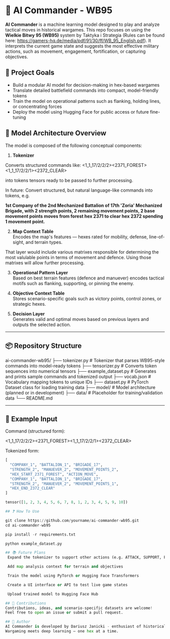 # 🤖 AI Commander - WB95

**AI Commander** is a machine learning model designed to play and analyze tactical moves in historical wargames. This repo focuses on using the **Wielkie Bitwy 95 (WB95)** system by Taktyka i Strategia (Rules can be found here: https://gamers-hq.de/media/pdf/91/30/ff/WB_95_English.pdf). It interprets the current game state and suggests the most effective military actions, such as movement, engagement, fortification, or capturing objectives.

## 🎯 Project Goals

- Build a modular AI model for decision-making in hex-based wargames
- Translate detailed battlefield commands into compact, model-friendly tokens
- Train the model on operational patterns such as flanking, holding lines, or concentrating forces
- Deploy the model using Hugging Face for public access or future fine-tuning

## 🧩 Model Architecture Overview

The model is composed of the following conceptual components:

1. **Tokenizer**  

Converts structured commands like:
<1_1_17/2/2/2><2371_FOREST><MOVE><1_1_17/2/2/1><2372_CLEAR>

into tokens tensors ready to be passed to further processing.

In future: Convert structured, but natural language-like commands into tokens, e.g.

**1st Company of the 2nd Mechanized Battalion of 17th 'Zoria' Mechanized Brigade, with 2 strength points, 2 remaining movement points, 2 base movement points moves from forest hex 2371 to clear hex 2372 spending 1 movement point.**

2. **Map Context Table**  
Encodes the map's features — hexes rated for mobility, defense, line-of-sight, and terrain types.

That layer would include various matrixes responsible for determining the most valulable points in terms of movement and defence. Using those matrixes will allow further processing.

3. **Operational Pattern Layer**  
Based on best terrain features (defence and manuever) encodes tactical motifs such as flanking, supporting, or pinning the enemy.

4. **Objective Context Table**  
Stores scenario-specific goals such as victory points, control zones, or strategic hexes.

5. **Decision Layer**  
Generates valid and optimal moves based on previous layers and outputs the selected action.

---

## 📦 Repository Structure
ai-commander-wb95/
├── tokenizer.py # Tokenizer that parses WB95-style commands into model-ready tokens
├── tensorizer.py # Converts token sequences into numerical tensors
├── example_dataset.py # Generates and prints sample commands and tokenized output
├── vocab.json # Vocabulary mapping tokens to unique IDs
├── dataset.py # PyTorch Dataset class for loading training data
├── model/ # Model architecture (planned or in development)
├── data/ # Placeholder for training/validation data
└── README.md

---

## 🧪 Example Input

Command (structured form):

<1_1_17/2/2/2><2371_FOREST><MOVE><1_1_17/2/2/1><2372_CLEAR>

Tokenized form:

```python
[
  "COMPANY_1", "BATTALION_1", "BRIGADE_17",
  "STRENGTH_2", "MANUEVER_2", "MOVEMENT_POINTS_2",
  "HEX_START_2371_FOREST", "ACTION_MOVE",
  "COMPANY_1", "BATTALION_1", "BRIGADE_17",
  "STRENGTH_2", "MANUEVER_2", "MOVEMENT_POINTS_1",
  "HEX_END_2372_CLEAR"
]

tensor([1, 2, 3, 4, 5, 6, 7, 8, 1, 2, 3, 4, 5, 9, 10])

## ❓ How To Use

git clone https://github.com/yourname/ai-commander-wb95.git
cd ai-commander-wb95

pip install -r requirements.txt

python example_dataset.py

## 📚 Future Plans
 Expand the tokenizer to support other actions (e.g. ATTACK, SUPPORT, FORTIFY)

 Add map analysis context for terrain and objectives

 Train the model using PyTorch or Hugging Face Transformers

 Create a UI interface or API to test live game states

 Upload trained model to Hugging Face Hub

## 🤝 Contributions
Contributions, ideas, and scenario-specific datasets are welcome!
Feel free to open an issue or submit a pull request.

## 🧠 Author
AI Commander is developed by Dariusz Janicki - enthusiast of historical strategy games and AI systems.
Wargaming meets deep learning — one hex at a time.

